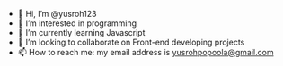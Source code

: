 - 👋 Hi, I’m @yusroh123
- 👀 I’m interested in programming
- 🌱 I’m currently learning Javascript
- 💞️ I’m looking to collaborate on Front-end developing projects
- 📫 How to reach me: my email address is yusrohpopoola@gmail.com

<!---
yusroh123/yusroh123 is a ✨ special ✨ repository because its `README.md` (this file) appears on your GitHub profile.
You can click the Preview link to take a look at your changes.
--->
